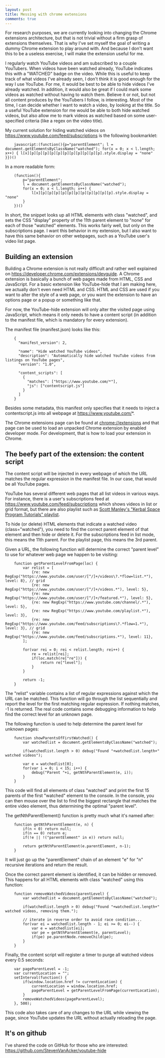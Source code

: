 ```yaml
---
layout: post
title: Messing with chrome extensions
comments: true
---
```


For research purposes, we are currently looking into changing the Chrome
extensions architecture, but that is not trivial without a firm grasp of
extensions themselves. That is why I've set myself the goal of writing a dummy
Chrome extension to play around with. And because I don't want this to be a
useless exercise, I will make the extension useful for me.

I regularly watch YouTube videos and am subscribed to a couple YouTubers. When
videos have been watched already, YouTube indicates this with a "WATCHED" badge
on the video. While this is useful to keep track of what videos I've already
seen, I don't think it is good enough for the way I use YouTube.  For me, it
would be best to be able to hide videos I've already watched. In addition, it
would also be great if I could mark some videos as watched without having to
watch them. Believe it or not, but not all content produces by the YouTubers I
follow, is interesting. Most of the time, I can decide whether I want to watch
a video, by looking at the title. So a useful YouTube extension for me would be
able to both hide watched videos, but also allow me to mark videos as watched
based on some user-specified criteria (like a regex on the video title).

My current solution for hiding watched videos on <https://www.youtube.com/feed/subscriptions>
is the following bookmarklet:

        javascript:(function(){p="parentElement"; l = document.getElementsByClassName("watched"); for(x = 0; x < l.length; x++) { l[x][p][p][p][p][p][p][p][p][p][p][p].style.display = "none" }})()

In a more readable form:


        (function(){
            p="parentElement"; 
            l = document.getElementsByClassName("watched"); 
            for(x = 0; x < l.length; x++) { 
                l[x][p][p][p][p][p][p][p][p][p][p][p].style.display = "none" 
            }
        })()

In short, the snippet looks up all HTML elements with class "watched", and sets
the CSS "display" property of the 11th parent element to "none" for each of
those "watched" elements.  This works fairly well, but only on the
subscriptions page.  I want this behavior in my extension, but I also want to
have this same behavior on other webpages, such as a YouTube user's video list
page.

## Building an extension

Building a Chrome extension is not really difficult and rather well explained
on <https://developer.chrome.com/extensions/devguide>.  A Chrome extension is
basically a bunch of web pages made from HTML, CSS and JavaScript.  For a basic
extension like YouTube-hide that I am making here, we actually don't even need
HTML and CSS.  HTML and CSS are used if you want to alter the style of a web
page, or you want the extension to have an options page or a popup or something
like that.

For now, the YouTube-hide extension will only alter the visited page using
JavaScript, which means it only needs to have a content script (in addition to
the manifest file, which is mandatory for every extension).

The manifest file (manifest.json) looks like this:

        {
          "manifest_version": 2,

          "name": "Hide watched YouTube videos",
          "description": "Automatically hide watched YouTube videos from listings on YouTube pages",
          "version": "1.0",

          "content_scripts": [
            {
              "matches": ["https://www.youtube.com/*"],
              "js": ["contentscript.js"]
            }
          ]
        }

Besides some metadata, this manifest only specifies that it needs to inject a
contentscript.js into all webpage at https://www.youtube.com/*.

The Chrome extensions page can be found at
[chrome://extensions](chrome://extensions) and that page can be used to load an
unpacked Chrome extension by enabled developer mode. For development, that is
how to load your extension in Chrome.


## The beefy part of the extension: the content script

The content script will be injected in every webpage of which the URL matches
the regular expression in the manifest file.  In our case, that would be all
YouTube pages.

YouTube has several different web pages that all list videos in various ways.
For instance, there is a user's subscriptions feed at
<https://www.youtube.com/feed/subscriptions> which shows videos in list or grid
format, but there are also playlist such as [Scott Manley's "Kerbal Space
Program Tutorials"
playlist](https://www.youtube.com/playlist?list=PLYu7z3I8tdEm5nyZU3a-O2ak6mBYXWPAL).

To hide (or delete) HTML elements that indicate a watched video
(class="watched"), you need to find the correct parent element of that element
and then hide or delete it. For the subscriptions feed in list mode, this means
the 11th parent. For the playlist page, this means the 3rd parent.

Given a URL, the following function will determine the correct "parent level"
to use for whatever web page we happen to be visiting:

        function getParentLevelFromPage(loc) {
            var relist = [
                {re: new RegExp("https://www.youtube.com/user/[^/]+/videos\?.*flow=list.*"), level: 8}, // grid
                {re: new RegExp("https://www.youtube.com/user/[^/]+/videos.*"), level: 5},
                {re: new RegExp("https://www.youtube.com/user/[^/]+/featured.*"), level: 5},
                {re: new RegExp("https://www.youtube.com/channel/.*"), level: 5},
                {re: new RegExp("https://www.youtube.com/playlist.*"), level: 3},
                {re: new RegExp("https://www.youtube.com/feed/subscriptions\?.*flow=1.*"), level: 3}, // grid
                {re: new RegExp("https://www.youtube.com/feed/subscriptions.*"), level: 11},
            ];

            for(var rei = 0; rei < relist.length; rei++) {
                re = relist[rei];
                if(loc.match(re["re"])) {
                    return re["level"];
                }
            }

            return -1;
        }

The "relist" variable contains a list of regular expressions against which the
URL can be matched. This function will go through the list sequentially and
report the level for the first matching regular expression. If nothing matches,
-1 is returned.  The real code contains some debugging
information to help find the correct level for an unknown page.

The following function is used to help determine the parent level for unknown
pages:

        function showParentsOfFirstWatched() {
            var watchedlist = document.getElementsByClassName("watched");

            if(watchedlist.length > 0) debug("Found "+watchedlist.length+" watched videos");

            var e = watchedlist[0];
            for(var i = 0; i < 15; i++) {
                debug("Parent "+i, getNthParentElement(e, i));
            }
        }

This code will find all elements of class "watched" and print the first 15
parents of the first "watched" element to the console.  In the console, you can
then mouse over the list to find the biggest rectangle that matches the entire
video element, thus determining the optimal "parent level".

The getNthParentElement() function is pretty much what it's named after:

        function getNthParentElement(e, n) {
            if(n < 0) return null;
            if(n == 0) return e;
            if(!e || !("parentElement" in e)) return null;

            return getNthParentElement(e.parentElement, n-1);
        }

It will just go up the "parentElement" chain of an element "e" for "n"
recursive iterations and return the result.

Once the correct parent element is identified, it can be hidden or removed. This happens
for all HTML elements with class "watched" using this function:

        function removeWatchedVideos(parentLevel) {
            var watchedlist = document.getElementsByClassName("watched");

            if(watchedlist.length > 0) debug("Found "+watchedlist.length+" watched videos, removing them.");

            // iterate in reverse order to avoid race condition...
            for(var ei = watchedlist.length - 1; ei >= 0; ei--) {
                var e = watchedlist[ei];
                var pe = getNthParentElement(e, parentLevel);
                if(pe) pe.parentNode.removeChild(pe);
            }
        }

Finally, the content script will register a timer to purge all watched videos
every 0.5 seconds:

        var pageParentLevel = -1;
        var currentLocation = "";
        setInterval(function() {
            if(window.location.href != currentLocation) {
                currentLocation = window.location.href;
                pageParentLevel = getParentLevelFromPage(currentLocation);
            }
            removeWatchedVideos(pageParentLevel);
        }, 500);

This code also takes care of any changes to the URL while viewing the page,
since YouTube updates the URL without actually reloading the page.

## It's on github

I've shared the code on GitHub for those who are interested: <https://github.com/StevenVanAcker/youtube-hide>

